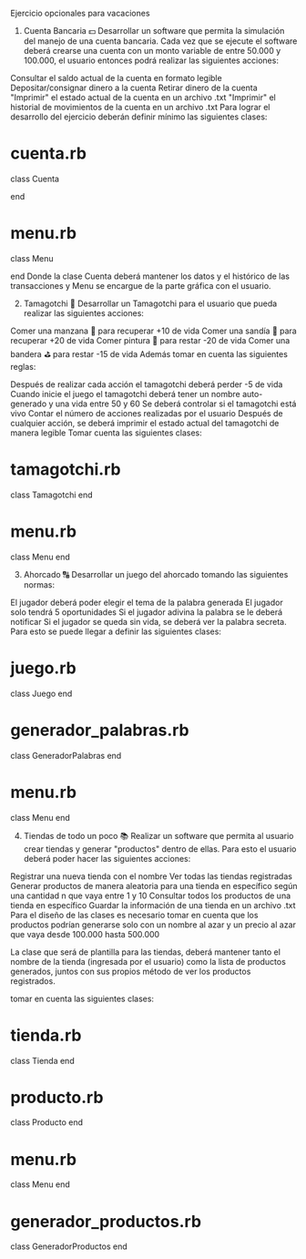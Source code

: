 Ejercicio opcionales para vacaciones

1. Cuenta Bancaria 💵
Desarrollar un software que permita la simulación del manejo de una cuenta bancaria. Cada vez que se ejecute el software deberá crearse una cuenta con un monto variable de entre 50.000 y 100.000, el usuario entonces podrá realizar las siguientes acciones:

Consultar el saldo actual de la cuenta en formato legible
Depositar/consignar dinero a la cuenta
Retirar dinero de la cuenta
"Imprimir" el estado actual de la cuenta en un archivo .txt
"Imprimir" el historial de movimientos de la cuenta en un archivo .txt
Para lograr el desarrollo del ejercicio deberán definir mínimo las siguientes clases:

# cuenta.rb
class Cuenta

end
# menu.rb
class Menu

end
Donde la clase Cuenta deberá mantener los datos y el histórico de las transacciones y Menu se encargue de la parte gráfica con el usuario.

2. Tamagotchi 👾
Desarrollar un Tamagotchi para el usuario que pueda realizar las siguientes acciones:

Comer una manzana 🍎 para recuperar +10 de vida
Comer una sandía 🍉 para recuperar +20 de vida
Comer pintura 🎨 para restar -20 de vida
Comer una bandera ⛳ para restar -15 de vida
Además tomar en cuenta las siguientes reglas:

Después de realizar cada acción el tamagotchi deberá perder -5 de vida
Cuando inicie el juego el tamagotchi deberá tener un nombre auto-generado y una vida entre 50 y 60
Se deberá controlar si el tamagotchi está vivo
Contar el número de acciones realizadas por el usuario
Después de cualquier acción, se deberá imprimir el estado actual del tamagotchi de manera legible
Tomar cuenta las siguientes clases:

# tamagotchi.rb
class Tamagotchi
end

# menu.rb
class Menu
end

3. Ahorcado 🔠
Desarrollar un juego del ahorcado tomando las siguientes normas:

El jugador deberá poder elegir el tema de la palabra generada
El jugador solo tendrá 5 oportunidades
Si el jugador adivina la palabra se le deberá notificar
Si el jugador se queda sin vida, se deberá ver la palabra secreta.
Para esto se puede llegar a definir las siguientes clases:

# juego.rb
class Juego
end

# generador_palabras.rb
class GeneradorPalabras
end

# menu.rb
class Menu
end

4. Tiendas de todo un poco 📚
Realizar un software que permita al usuario crear tiendas y generar "productos" dentro de ellas. Para esto el usuario deberá poder hacer las siguientes acciones:

Registrar una nueva tienda con el nombre
Ver todas las tiendas registradas
Generar productos de manera aleatoria para una tienda en específico según una cantidad n que vaya entre 1 y 10
Consultar todos los productos de una tienda en específico
Guardar la información de una tienda en un archivo .txt
Para el diseño de las clases es necesario tomar en cuenta que los productos podrían generarse solo con un nombre al azar y un precio al azar que vaya desde 100.000 hasta 500.000

La clase que será de plantilla para las tiendas, deberá mantener tanto el nombre de la tienda (ingresada por el usuario) como la lista de productos generados, juntos con sus propios método de ver los productos registrados.

tomar en cuenta las siguientes clases:

# tienda.rb
class Tienda
end

# producto.rb
class Producto
end

# menu.rb
class Menu
end

# generador_productos.rb
class GeneradorProductos
end